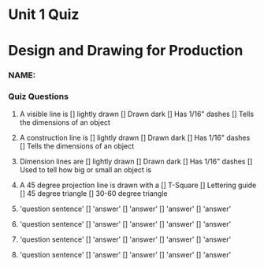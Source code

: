 # Unit 1 Quiz

# Design and Drawing for Production

### NAME:

### Quiz Questions

1. A visible line is
[] lightly drawn
[] Drawn dark
[] Has 1/16" dashes
[] Tells the dimensions of an object

2. A construction line is
[] lightly drawn
[] Drawn dark
[] Has 1/16" dashes
[] Tells the dimensions of an object

3. Dimension lines are
[] lightly drawn
[] Drawn dark
[] Has 1/16" dashes
[] Used to tell how big or small an object is

4. A 45 degree projection line is drawn with a
[] T-Square
[] Lettering guide
[] 45 degree triangle
[] 30-60 degree triangle

5. 'question sentence'
[] 'answer'
[] 'answer'
[] 'answer'
[] 'answer'

6. 'question sentence'
[] 'answer'
[] 'answer'
[] 'answer'
[] 'answer'

7. 'question sentence'
[] 'answer'
[] 'answer'
[] 'answer'
[] 'answer'

8. 'question sentence'
[] 'answer'
[] 'answer'
[] 'answer'
[] 'answer'

